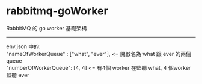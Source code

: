# rabbitmq-goWorker
RabbitMQ 的 go worker 基礎架構
<br/>
<hr/>
env.json 中的: <br/>
"nameOfWorkerQueue" : ["what", "ever"], <= 開啟名為 what 跟 ever 的兩個 queue <br/>
"numberOfWorkerQueue": [4, 4] <= 有4個 worker 在監聽 what, 4 個worker 監聽 ever <br/>
